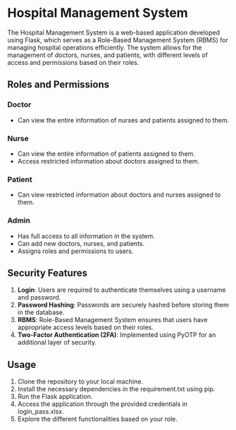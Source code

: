 # Hospital Management System

The Hospital Management System is a web-based application developed using Flask, which serves as a Role-Based Management System (RBMS) for managing hospital operations efficiently. The system allows for the management of doctors, nurses, and patients, with different levels of access and permissions based on their roles.

## Roles and Permissions

### Doctor
- Can view the entire information of nurses and patients assigned to them.

### Nurse
- Can view the entire information of patients assigned to them.
- Access restricted information about doctors assigned to them.

### Patient
- Can view restricted information about doctors and nurses assigned to them.

### Admin
- Has full access to all information in the system.
- Can add new doctors, nurses, and patients.
- Assigns roles and permissions to users.

## 
## Security Features

1. **Login**: Users are required to authenticate themselves using a username and password.
2. **Password Hashing**: Passwords are securely hashed before storing them in the database.
3. **RBMS**: Role-Based Management System ensures that users have appropriate access levels based on their roles.
4. **Two-Factor Authentication (2FA)**: Implemented using PyOTP for an additional layer of security.

## Usage

1. Clone the repository to your local machine.
2. Install the necessary dependencies in the requirement.txt using pip.
3. Run the Flask application.
4. Access the application through the provided credentials in login_pass.xlsx.
5. Explore the different functionalities based on your role.


